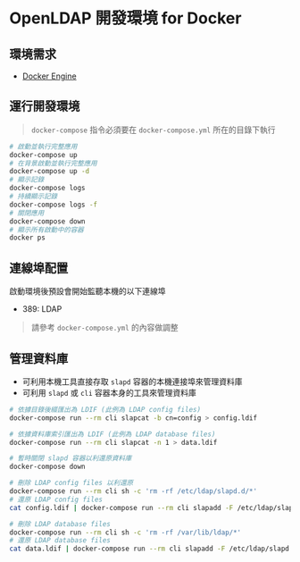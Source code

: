 # OpenLDAP 開發環境 for Docker

## 環境需求

- [Docker Engine](https://docs.docker.com/engine/installation/)

## 運行開發環境

> `docker-compose` 指令必須要在 `docker-compose.yml` 所在的目錄下執行

```sh
# 啟動並執行完整應用
docker-compose up
# 在背景啟動並執行完整應用
docker-compose up -d
# 顯示記錄
docker-compose logs
# 持續顯示記錄
docker-compose logs -f
# 關閉應用
docker-compose down
# 顯示所有啟動中的容器
docker ps
```

## 連線埠配置

啟動環境後預設會開始監聽本機的以下連線埠

- 389: LDAP

> 請參考 `docker-compose.yml` 的內容做調整

## 管理資料庫

- 可利用本機工具直接存取 `slapd` 容器的本機連接埠來管理資料庫
- 可利用 `slapd` 或 `cli` 容器本身的工具來管理資料庫

```sh
# 依據目錄後綴匯出為 LDIF (此例為 LDAP config files)
docker-compose run --rm cli slapcat -b cn=config > config.ldif

# 依據資料庫索引匯出為 LDIF (此例為 LDAP database files)
docker-compose run --rm cli slapcat -n 1 > data.ldif

# 暫時關閉 slapd 容器以利還原資料庫
docker-compose down

# 刪除 LDAP config files 以利還原
docker-compose run --rm cli sh -c 'rm -rf /etc/ldap/slapd.d/*'
# 還原 LDAP config files
cat config.ldif | docker-compose run --rm cli slapadd -F /etc/ldap/slapd.d -n 0

# 刪除 LDAP database files
docker-compose run --rm cli sh -c 'rm -rf /var/lib/ldap/*'
# 還原 LDAP database files
cat data.ldif | docker-compose run --rm cli slapadd -F /etc/ldap/slapd.d -n 1
```